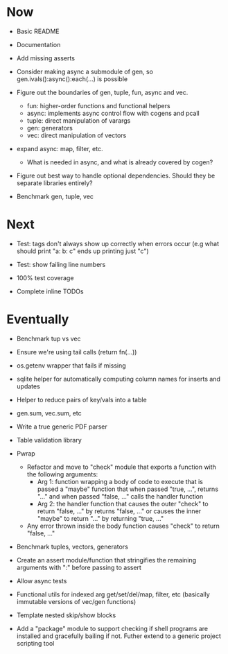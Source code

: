 # Now

- Basic README
- Documentation

- Add missing asserts

- Consider making async a submodule of gen, so
  gen.ivals():async():each(...) is possible

- Figure out the boundaries of gen, tuple, fun,
  async and vec.
  - fun: higher-order functions and functional
    helpers
  - async: implements async control flow with
    cogens and pcall
  - tuple: direct manipulation of varargs
  - gen: generators
  - vec: direct manipulation of vectors

- expand async: map, filter, etc.
    - What is needed in async, and what is
      already covered by cogen?

- Figure out best way to handle optional
  dependencies. Should they be separate
  libraries entirely?

- Benchmark gen, tuple, vec

# Next

- Test: tags don't always show up correctly when
  errors occur (e.g what should print "a: b: c"
  ends up printing just "c")
- Test: show failing line numbers

- 100% test coverage
- Complete inline TODOs

# Eventually

- Benchmark tup vs vec
- Ensure we're using tail calls (return fn(...))
- os.getenv wrapper that fails if missing
- sqlite helper for automatically computing
  column names for inserts and updates
- Helper to reduce pairs of key/vals into a
  table
- gen.sum, vec.sum, etc

- Write a true generic PDF parser

- Table validation library

- Pwrap
    - Refactor and move to "check" module that
      exports a function with the following
      arguments:
        - Arg 1: function wrapping a body of
          code to execute that is passed a
          "maybe" function that when passed
          "true, ...", returns "..." and when
          passed "false, ..." calls the handler
          function
        - Arg 2: the handler function that
          causes the outer "check" to return
          "false, ..." by returns "false, ..."
          or causes the inner "maybe" to return
          "..." by returning "true, ..."
    - Any error thrown inside the body function
      causes "check" to return "false, ..."

- Benchmark tuples, vectors, generators

- Create an assert module/function that
  stringifies the remaining arguments with ":"
  before passing to assert

- Allow async tests

- Functional utils for indexed arg
  get/set/del/map, filter, etc (basically
  immutable versions of vec/gen functions)

- Template nested skip/show blocks

- Add a "package" module to support checking if
  shell programs are installed and gracefully
  bailing if not. Futher extend to a generic
  project scripting tool
